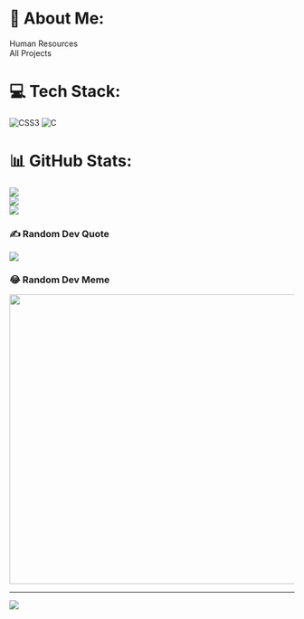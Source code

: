 # 💫 About Me:
Human Resources<br>All Projects


# 💻 Tech Stack:
![CSS3](https://img.shields.io/badge/css3-%231572B6.svg?style=for-the-badge&logo=css3&logoColor=white) ![C](https://img.shields.io/badge/c-%2300599C.svg?style=for-the-badge&logo=c&logoColor=white)
# 📊 GitHub Stats:
![](https://github-readme-stats.vercel.app/api?username=khanirsa&theme=dark&hide_border=false&include_all_commits=true&count_private=true)<br/>
![](https://github-readme-streak-stats.herokuapp.com/?user=khanirsa&theme=dark&hide_border=false)<br/>
![](https://github-readme-stats.vercel.app/api/top-langs/?username=khanirsa&theme=dark&hide_border=false&include_all_commits=true&count_private=true&layout=compact)

### ✍️ Random Dev Quote
![](https://quotes-github-readme.vercel.app/api?type=horizontal&theme=radical)

### 😂 Random Dev Meme
<img src="https://rm.up.railway.app/" width="512px"/>

---
[![](https://visitcount.itsvg.in/api?id=khanirsa&icon=0&color=0)](https://visitcount.itsvg.in)

<!-- Proudly created with GPRM ( https://gprm.itsvg.in ) -->
